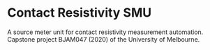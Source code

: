 # Contact Resistivity SMU
A source meter unit for contact resistivity measurement automation. 
Capstone project BJAM047 (2020) of the University of Melbourne.
